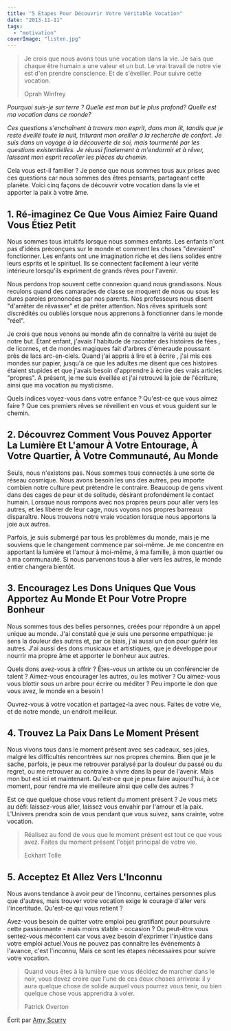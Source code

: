 ```yaml
---
title: "5 Étapes Pour Découvrir Votre Véritable Vocation"
date: "2013-11-11"
tags:
  - "motivation"
coverImage: "listen.jpg"
---
```


> Je crois que nous avons tous une vocation dans la vie. Je sais que chaque être humain a une valeur et un but. Le vrai travail de notre vie est d'en prendre conscience. Et de s'éveiller. Pour suivre cette vocation.
>
> Oprah Winfrey

_Pourquoi suis-je sur terre ? Quelle est mon but le plus profond? Quelle est ma vocation dans ce monde?_

_Ces questions s'enchaînent à travers mon esprit, dans mon lit, tandis que je reste éveillé toute la nuit, triturant mon oreiller à la recherche de confort. Je suis dans un voyage à la découverte de soi, mais tourmenté par les questions existentielles. Je réussi finalement à m'endormir et à rêver, laissant mon esprit recoller les pièces du chemin._

Cela vous est-il familier ? Je pense que nous sommes tous aux prises avec ces questions car nous sommes des êtres pensants, partageant cette planète. Voici cinq façons de découvrir votre vocation dans la vie et apporter la paix à votre âme.<!--more-->

## 1\. Ré-imaginez Ce Que Vous Aimiez Faire Quand Vous Étiez Petit

Nous sommes tous intuitifs lorsque nous sommes enfants. Les enfants n'ont pas d'idées préconçues sur le monde et comment les choses "devraient" fonctionner. Les enfants ont une imagination riche et des liens solides entre leurs esprits et le spirituel. Ils se connectent facilement à leur vérité intérieure lorsqu'ils expriment de grands rêves pour l'avenir.

Nous perdons trop souvent cette connexion quand nous grandissons. Nous reculons quand des camarades de classe se moquent de nous ou sous les dures paroles prononcées par nos parents. Nos professeurs nous disent "d'arrêter de rêvasser" et de prêter attention. Nos rêves spirituels sont discrédités ou oubliés lorsque nous apprenons à fonctionner dans le monde "réel".

Je crois que nous venons au monde afin de connaître la vérité au sujet de notre but. Étant enfant, j'avais l'habitude de raconter des histoires de fées , de licornes, et de mondes magiques fait d'arbres d'émeraude poussant près de lacs arc-en-ciels. Quand j'ai appris à lire et à écrire , j'ai mis ces mondes sur papier, jusqu'à ce que les adultes me disent que ces histoires étaient stupides et que j'avais besoin d'apprendre à écrire des vrais articles "propres". A présent, je me suis éveillée et j'ai retrouvé la joie de l'écriture, ainsi que ma vocation au mysticisme.

Quels indices voyez-vous dans votre enfance ? Qu'est-ce que vous aimez faire ? Que ces premiers rêves se réveillent en vous et vous guident sur le chemin.

## 2\. Découvrez Comment Vous Pouvez Apporter La Lumière Et L'amour À Votre Entourage, À Votre Quartier, À Votre Communauté, Au Monde

Seuls, nous n'existons pas. Nous sommes tous connectés à une sorte de réseau cosmique. Nous avons besoin les uns des autres, peu importe combien notre culture peut prétendre le contraire. Beaucoup de gens vivent dans des cages de peur et de solitude, désirant profondément le contact humain. Lorsque nous rompons avec nos propres peurs pour aller vers les autres, et les libérer de leur cage, nous voyons nos propres barreaux disparaître. Nous trouvons notre vraie vocation lorsque nous apportons la joie aux autres.

Parfois, je suis submergé par tous les problèmes du monde, mais je me souviens que le changement commence par soi-même. Je me concentre en apportant la lumière et l'amour à moi-même, à ma famille, à mon quartier ou à ma communauté. Si nous parvenons tous à aller vers les autres, le monde entier changera bientôt.

## 3\. Encouragez Les Dons Uniques Que Vous Apportez Au Monde Et Pour Votre Propre Bonheur

Nous sommes tous des belles personnes, créées pour répondre à un appel unique au monde. J'ai constaté que je suis une personne empathique: je sens la douleur des autres et, par ce biais, j'ai aussi un don pour guérir les autres. J'ai aussi des dons musicaux et artistiques, que je développe pour nourrir ma propre âme et apporter le bonheur aux autres.

Quels dons avez-vous à offrir ? Êtes-vous un artiste ou un conférencier de talent ? Aimez-vous encourager les autres, ou les motiver ? Ou aimez-vous vous blottir sous un arbre pour écrire ou méditer ? Peu importe le don que vous avez, le monde en a besoin !

Ouvrez-vous à votre vocation et partagez-la avec nous. Faites de votre vie, et de notre monde, un endroit meilleur.

## 4\. Trouvez La Paix Dans Le Moment Présent

Nous vivons tous dans le moment présent avec ses cadeaux, ses joies, malgré les difficultés rencontrées sur nos propres chemins. Bien que je le sache, parfois, je peux me retrouver paralysé par la douleur du passé ou du regret, ou me retrouver au contraire à vivre dans la peur de l'avenir. Mais mon but est ici et maintenant. Qu'est-ce que je peux faire aujourd'hui, à ce moment, pour rendre ma vie meilleure ainsi que celle des autres ?

Est ce que quelque chose vous retient du moment présent ? Je vous mets au défi: laissez-vous aller, laissez vous envahir par l'amour et la paix. L'Univers prendra soin de vous pendant que vous suivez, sans crainte, votre vocation.

> Réalisez au fond de vous que le moment présent est tout ce que vous avez. Faites du moment présent l'objet principal de votre vie.
>
> Eckhart Tolle

## 5\. Acceptez Et Allez Vers L'Inconnu

Nous avons tendance à avoir peur de l'inconnu, certaines personnes plus que d'autres, mais trouver votre vocation exige le courage d'aller vers l'incertitude. Qu'est-ce qui vous retient ?

Avez-vous besoin de quitter votre emploi peu gratifiant pour poursuivre cette passionnante - mais moins stable - occasion ? Ou peut-être vous sentez-vous mécontent car vous avez besoin d'exprimer l'injustice dans votre emploi actuel.Vous ne pouvez pas connaître les événements à l'avance, c'est l'inconnu, Mais ce sont les étapes nécessaires pour suivre votre vocation.

> Quand vous êtes à la lumière que vous décidez de marcher dans le noir, vous devez croire que l'une de ces deux choses arrivera: il y aura quelque chose de solide auquel vous pourrez vous tenir, ou bien quelque chose vous apprendra à voler.
>
> Patrick Overton

Écrit par [Amy Scurry](http://www.reikilady.com/)
